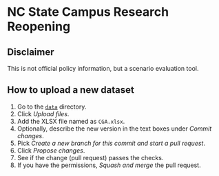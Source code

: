 # NC State Campus Research Reopening

## Disclaimer

This is not official policy information, but a scenario evaluation tool.

## How to upload a new dataset

1. Go to the [`data`](data) directory.
2. Click *Upload files*.
3. Add the XLSX file named as `CGA.xlsx`.
4. Optionally, describe the new version in the text boxes under *Commit changes*.
5. Pick *Create a new branch for this commit and start a pull request*.
6. Click *Propose changes*.
7. See if the change (pull request) passes the checks.
8. If you have the permissions, *Squash and merge* the pull request.

